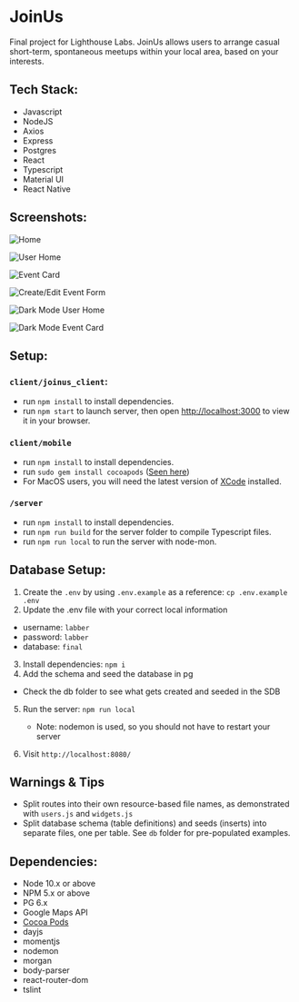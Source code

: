# JoinUs

Final project for Lighthouse Labs. JoinUs allows users to arrange casual short-term, spontaneous meetups within your local area, based on your interests.

## Tech Stack:

- Javascript
- NodeJS
- Axios
- Express
- Postgres
- React
- Typescript
- Material UI
- React Native

## Screenshots:

![Home](https://github.com/josephdoba/JoinUs/blob/main/docs/HomePage.png)

![User Home](https://github.com/josephdoba/JoinUs/blob/main/docs/UserHome.png)

![Event Card](https://github.com/josephdoba/JoinUs/blob/main/docs/IndividualEvent.png)

![Create/Edit Event Form](https://github.com/josephdoba/JoinUs/blob/main/docs/CreateEvent.png)

![Dark Mode User Home](https://github.com/josephdoba/JoinUs/blob/main/docs/DarkModeUserHome.png)

![Dark Mode Event Card](https://github.com/josephdoba/JoinUs/blob/main/docs/DarkModeIndividual.png)

## Setup:

### `client/joinus_client`:

- run `npm install` to install dependencies.
- run `npm start` to launch server, then open [http://localhost:3000](http://localhost:3000) to view it in your browser.

### `client/mobile`

- run `npm install` to install dependencies.
- run `sudo gem install cocoapods` ([Seen here](https://cocoapods.org/))
- For MacOS users, you will need the latest version of [XCode](https://apps.apple.com/us/app/xcode/id497799835?mt=12) installed.

### `/server`

- run `npm install` to install dependencies.
- run `npm run build` for the server folder to compile Typescript files.
- run `npm run local` to run the server with node-mon.

## Database Setup:

1. Create the `.env` by using `.env.example` as a reference: `cp .env.example .env`
2. Update the .env file with your correct local information

- username: `labber`
- password: `labber`
- database: `final`

3. Install dependencies: `npm i`
4. Add the schema and seed the database in pg

- Check the db folder to see what gets created and seeded in the SDB

5. Run the server: `npm run local`

   - Note: nodemon is used, so you should not have to restart your server

6. Visit `http://localhost:8080/`

## Warnings & Tips

- Split routes into their own resource-based file names, as demonstrated with `users.js` and `widgets.js`
- Split database schema (table definitions) and seeds (inserts) into separate files, one per table. See `db` folder for pre-populated examples.

## Dependencies:

- Node 10.x or above
- NPM 5.x or above
- PG 6.x
- Google Maps API
- [Cocoa Pods](https://cocoapods.org/)
- dayjs
- momentjs
- nodemon
- morgan
- body-parser
- react-router-dom
- tslint
